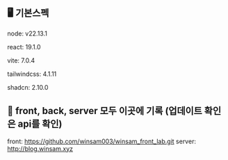 ## 🖥️ 기본스펙

node: v22.13.1

react: 19.1.0

vite: 7.0.4

tailwindcss: 4.1.11

shadcn: 2.10.0


## 📰 front, back, server 모두 이곳에 기록 (업데이트 확인은 api를 확인)
front: https://github.com/winsam003/winsam_front_lab.git server: http://blog.winsam.xyz
